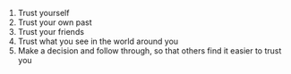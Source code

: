 1. Trust yourself
2. Trust your own past
3. Trust your friends
4. Trust what you see in the world around you
5. Make a decision and follow through, so that others find it easier to trust you
